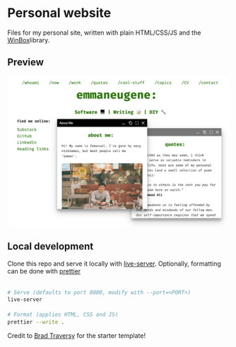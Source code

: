 # Personal website

Files for my personal site, written with plain HTML/CSS/JS and the [WinBox](https://github.com/nextapps-de/winbox)library.

## Preview

![Preview](./assets/preview.png)

## Local development

Clone this repo and serve it locally with [live-server](https://www.npmjs.com/package/live-server). Optionally, formatting can be done with [prettier](https://www.npmjs.com/package/prettier)

```bash

# Serve (defaults to port 8080, modify with --port=<PORT>)
live-server

# Format (applies HTML, CSS and JS)
prettier --write .

```

Credit to [Brad Traversy](https://github.com/bradtraversy/terminal-landing-page) for the starter template!
